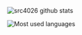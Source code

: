 ![src4026 github stats](https://github-readme-stats.vercel.app/api?username=src4026&show_icons=true&hide_border=true&theme=dark)

![Most used languages](https://github-readme-stats.vercel.app/api/top-langs/?username=src4025&layout=compact&langs_count=4&theme=dark)